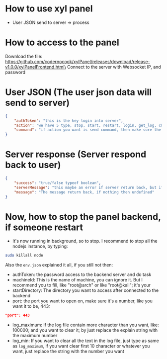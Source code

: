 # How to use xyl panel

<h></h>

- User JSON send to server => process

# How to access to the panel
Download the file: https://github.com/codernocook/xylPanel/releases/download/release-v1.0.0/xylPanelFrontend.html\
Connect to the server with Websocket IP, and password

# User JSON (The user json data will send to server)
```json
{
    "authToken": "this is the key login into server",
    "action": "we have 5 type, stop, start, restart, login, get_log, cmd (this is for command) ; if you want to 'stop' then just type put 'stop' in the 'action' of the user json",
    "command": "if action you want is send command, then make sure the action is 'cmd'; and this line will use to send the command and execute ; if you don't want to execute and just do action, this line should be an empty string"
}
```


# Server response (Server respond back to user)
```json
{
    "success": "true/false typeof boolean",
    "serverMessage": "this maybe an error if server return back, but if server message return is 'logged_in' or 'get_log' mean it's the message and not the error",
    "message": "The message return back, if nothing then undefined"
}
```

# Now, how to stop the panel backend, if someone restart

- It's now running in background, so to stop. I recommend to stop all the nodejs instance, by typing:
```bash
sudo killall node
```

Also the `env.json` explained it all, if you still not then:

- authToken: the password access to the backend server and do task
- machineId: This is the name of machine, you can ignore it. But I recommend you to fill, like "root@arch" or like "root@kali"; it's your
- startDirectory: The directory you want to access after connected to the backend
- port: the port you want to open on, make sure it's a number, like you want it to be, 443:
```json
"port": 443
```
- log_maximum: If the log file contain more character than you want, like: 100000; and you want to clear it; by just replace the explain string with the maximum number
- log_min: If you want to clear all the text in the log file, just type as same as `log_maximum`, if you want clear first 10 character or whatever you want, just replace the string with the number you want
